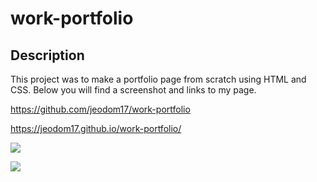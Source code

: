 # work-portfolio


## Description

This project was to make a portfolio page from scratch using HTML and CSS.  Below you will find a screenshot and links to my page.


https://github.com/jeodom17/work-portfolio

https://jeodom17.github.io/work-portfolio/


![](portfolio_ss1.png)

![](../portfolio_ss2.png)




  

